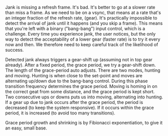 Jank is missing a refresh frame. It's bad. It's better to go at a
slower rate than miss a frame. As we need to be on a vsync, that
means at a rate that's an integer fraction of the refresh rate,
(gear). It's practically impossible to detect the arrival of jank
until it happens (and you skip a frame). This means that you're left
with a binary ("bang-bang") input control, which is a challenge.
Every time you experience jank, the user notices, but the only way
to detect the acceptability of a lower gear (faster rate) is to try
it every now and then. We therefore need to keep careful track of the
likelihood of success.

Detected jank always triggers a gear-shift up (assuming not in top
gear already). After a fixed period, the grace period, we try a
gear-shift down. The length of the grace-period auto adjusts. There
are two modes, hunting and moving. Hunting is when close to the
set-point and moves are alternating up/down due to the bang-bang
control. During this phase transition frequency determines the
grace period. Moving is homing in on the correct geat from some
distance, and the grace period is kept short. Two consecutive ups
or downs puts us into moving, alternating into hunting. If a gear
up due to jank occurs after the grace period, the period is
decreased (to keep the system responsive). If it occurs within the
grace period, it is increased (to avoid too many transitions).

Grace period growth and shrinking is by Fibionacci exponentiation,
to give it an easy, small base.
